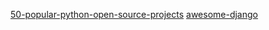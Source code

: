 [50-popular-python-open-source-projects](https://hackernoon.com/50-popular-python-open-source-projects-on-github-in-2018-c750f9bf56a0)
[awesome-django](https://github.com/shahraizali/awesome-django)